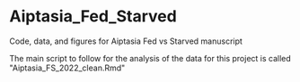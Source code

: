 # Aiptasia_Fed_Starved
Code, data, and figures for Aiptasia Fed vs Starved manuscript

The main script to follow for the analysis of the data for this project is called "Aiptasia_FS_2022_clean.Rmd"

